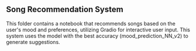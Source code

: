 ## Song Recommendation System
This folder contains a notebook that recommends songs based on the user's mood and preferences, utilizing Gradio for interactive user input. This system uses the model with the best accuracy (mood_prediction_NN_v2) to generate suggestions.
